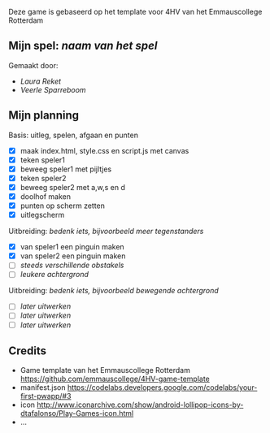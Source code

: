 Deze game is gebaseerd op het template voor 4HV van het Emmauscollege Rotterdam

## Mijn spel: *naam van het spel*
Gemaakt door:
- *Laura Reket*
- *Veerle Sparreboom*

## Mijn planning

Basis: uitleg, spelen, afgaan en punten
- [x] maak index.html, style.css en script.js met canvas
- [x] teken speler1
- [x] beweeg speler1 met pijltjes
- [x] teken speler2
- [x] beweeg speler2 met a,w,s en d
- [x] doolhof maken
- [x] punten op scherm zetten
- [x] uitlegscherm

Uitbreiding: *bedenk iets, bijvoorbeeld meer tegenstanders*
- [x] van speler1 een pinguin maken
- [x] van speler2 een pinguin maken
- [ ] *steeds verschillende obstakels*
- [ ] *leukere achtergrond*

Uitbreiding: *bedenk iets, bijvoorbeeld bewegende achtergrond*
- [ ] *later uitwerken*
- [ ] *later uitwerken*
- [ ] *later uitwerken*

## Credits
- Game template van het Emmauscollege Rotterdam https://github.com/emmauscollege/4HV-game-template
- manifest.json https://codelabs.developers.google.com/codelabs/your-first-pwapp/#3
- icon http://www.iconarchive.com/show/android-lollipop-icons-by-dtafalonso/Play-Games-icon.html
- ...
